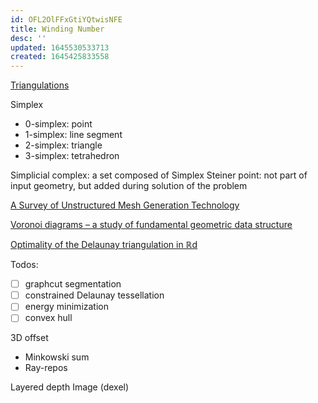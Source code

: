 ```yaml
---
id: OFL2OlFFxGtiYQtwisNFE
title: Winding Number
desc: ''
updated: 1645530533713
created: 1645425833558
---
```


[Triangulations](https://wias-berlin.de/software/tetgen/1.5/doc/manual/manual002.html#sec3)

Simplex
- 0-simplex: point
- 1-simplex: line segment
- 2-simplex: triangle
- 3-simplex: tetrahedron

Simplicial complex: a set composed of Simplex
Steiner point: not part of input geometry, but added during solution of the problem

[A Survey of Unstructured Mesh Generation Technology](http://ima.udg.edu/~sellares/comgeo/owensurv.pdf)

[Voronoi diagrams – a study of fundamental geometric data structure](https://www.cs.jhu.edu/~misha/Spring20/Aurenhammer91.pdf)

[Optimality of the Delaunay triangulation in ℝd](https://citeseerx.ist.psu.edu/viewdoc/download?doi=10.1.1.413.7806&rep=rep1&type=pdf)

Todos:
- [ ] graphcut segmentation
- [ ] constrained Delaunay tessellation
- [ ] energy minimization
- [ ] convex hull

3D offset
- Minkowski sum
- Ray-repos

Layered depth Image (dexel)
